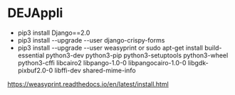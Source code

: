 # DEJAppli

* pip3 install Django==2.0
* pip3 install --upgrade --user django-crispy-forms
* pip3 install --upgrade --user weasyprint or sudo apt-get install build-essential python3-dev python3-pip python3-setuptools python3-wheel python3-cffi libcairo2 libpango-1.0-0 libpangocairo-1.0-0 libgdk-pixbuf2.0-0 libffi-dev shared-mime-info

https://weasyprint.readthedocs.io/en/latest/install.html
